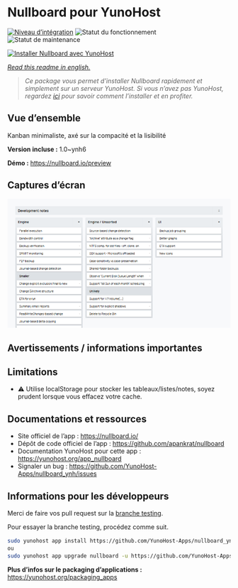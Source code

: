 <!--
N.B.: This README was automatically generated by https://github.com/YunoHost/apps/tree/master/tools/README-generator
It shall NOT be edited by hand.
-->

# Nullboard pour YunoHost

[![Niveau d’intégration](https://dash.yunohost.org/integration/nullboard.svg)](https://dash.yunohost.org/appci/app/nullboard) ![Statut du fonctionnement](https://ci-apps.yunohost.org/ci/badges/nullboard.status.svg) ![Statut de maintenance](https://ci-apps.yunohost.org/ci/badges/nullboard.maintain.svg)

[![Installer Nullboard avec YunoHost](https://install-app.yunohost.org/install-with-yunohost.svg)](https://install-app.yunohost.org/?app=nullboard)

*[Read this readme in english.](./README.md)*

> *Ce package vous permet d’installer Nullboard rapidement et simplement sur un serveur YunoHost.
Si vous n’avez pas YunoHost, regardez [ici](https://yunohost.org/#/install) pour savoir comment l’installer et en profiter.*

## Vue d’ensemble

Kanban minimaliste, axé sur la compacité et la lisibilité

**Version incluse :** 1.0~ynh6

**Démo :** https://nullboard.io/preview

## Captures d’écran

![Capture d’écran de Nullboard](./doc/screenshots/screenshot.png)

## Avertissements / informations importantes

## Limitations

* :warning: Utilise localStorage pour stocker les tableaux/listes/notes, soyez prudent lorsque vous effacez votre cache.

## Documentations et ressources

* Site officiel de l’app : <https://nullboard.io/>
* Dépôt de code officiel de l’app : <https://github.com/apankrat/nullboard>
* Documentation YunoHost pour cette app : <https://yunohost.org/app_nullboard>
* Signaler un bug : <https://github.com/YunoHost-Apps/nullboard_ynh/issues>

## Informations pour les développeurs

Merci de faire vos pull request sur la [branche testing](https://github.com/YunoHost-Apps/nullboard_ynh/tree/testing).

Pour essayer la branche testing, procédez comme suit.

``` bash
sudo yunohost app install https://github.com/YunoHost-Apps/nullboard_ynh/tree/testing --debug
ou
sudo yunohost app upgrade nullboard -u https://github.com/YunoHost-Apps/nullboard_ynh/tree/testing --debug
```

**Plus d’infos sur le packaging d’applications :** <https://yunohost.org/packaging_apps>